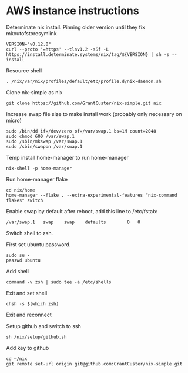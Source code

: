 # AWS instance instructions

Determinate nix install. Pinning older version until they fix mkoutofstoresymlink

```
VERSION="v0.12.0"
curl --proto '=https' --tlsv1.2 -sSf -L https://install.determinate.systems/nix/tag/${VERSION} | sh -s -- install
```

Resource shell

```
. /nix/var/nix/profiles/default/etc/profile.d/nix-daemon.sh
```

Clone nix-simple as nix

```
git clone https://github.com/GrantCuster/nix-simple.git nix

```

Increase swap file size to make install work (probably only necessary on micro)

```
sudo /bin/dd if=/dev/zero of=/var/swap.1 bs=1M count=2048
sudo chmod 600 /var/swap.1
sudo /sbin/mkswap /var/swap.1
sudo /sbin/swapon /var/swap.1
```

Temp install home-manager to run home-manager

```
nix-shell -p home-manager
```

Run home-manager flake

```
cd nix/home
home-manager --flake . --extra-experimental-features "nix-command flakes" switch
```

Enable swap by default after reboot, add this line to /etc/fstab:

```
/var/swap.1   swap    swap    defaults        0   0
```

Switch shell to zsh.

First set ubuntu password.

```
sudo su -
passwd ubuntu
```

Add shell

```
command -v zsh | sudo tee -a /etc/shells
```

Exit and set shell

```
chsh -s $(which zsh)
```

Exit and reconnect

Setup github and switch to ssh

```
sh /nix/setup/github.sh
```

Add key to github

```
cd ~/nix
git remote set-url origin git@github.com:GrantCuster/nix-simple.git
```

```


